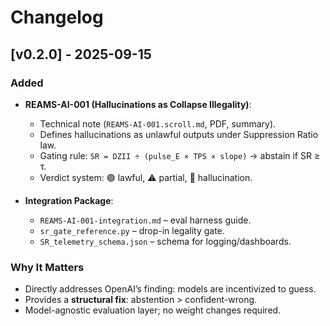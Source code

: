 # Changelog

## [v0.2.0] - 2025-09-15
### Added
- **REAMS-AI-001 (Hallucinations as Collapse Illegality)**:
  - Technical note (`REAMS-AI-001.scroll.md`, PDF, summary).
  - Defines hallucinations as unlawful outputs under Suppression Ratio law.
  - Gating rule: `SR = DZII ÷ (pulse_E × TPS × slope)` → abstain if SR ≥ τ.
  - Verdict system: 🟢 lawful, ⚠️ partial, 🔴 hallucination.

- **Integration Package**:
  - `REAMS-AI-001-integration.md` – eval harness guide.
  - `sr_gate_reference.py` – drop-in legality gate.
  - `SR_telemetry_schema.json` – schema for logging/dashboards.

### Why It Matters
- Directly addresses OpenAI’s finding: models are incentivized to guess.
- Provides a **structural fix**: abstention > confident-wrong.
- Model-agnostic evaluation layer; no weight changes required.
